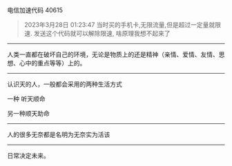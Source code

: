 电信加速代码 40615
> 2023年3月28日 01:23:47 当时买的手机卡,无限流量,但是超过一定量就限速. 发送这个代码就可以解除限速, 啥原理我想不起来了

___
人类一直都在破坏自己的环境，无论是物质上的还是精神（亲情、爱情、友情、思想、心中的重点等等）上的。
___
认识天的人，一般都会采用的两种生活方式

一种 听天顺命

另一种顺天助命
___
人的很多无奈都是名明为无奈实为活该
___
日常决定未来。